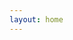 ```yaml
---
layout: home
---
```

<script setup>
  import navigate from '../.vitepress/theme/components/navigate.vue'
</script>


<navigate></navigate>


<style lang="less">
  .navigate{
    display:flex;

  }
  
  
</style>